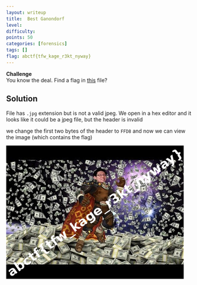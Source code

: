 ```yaml
---
layout: writeup
title:  Best Ganondorf
level:
difficulty:
points: 50
categories: [forensics]
tags: []
flag: abctf{tfw_kage_r3kt_nyway}
---
```

**Challenge**   
You know the deal. Find a flag in [this](writeupfiles/ezmonay.jpg) file?

## Solution

File has `.jpg` extension but is not a valid jpeg. We open in a hex
editor and it looks like it could be a jpeg file, but the header is
invalid

we change the first two bytes of the header to `FFD8` and now we can
view the image (which contains the flag)

![](writeupfiles/ezmonay_fixed.jpg)
